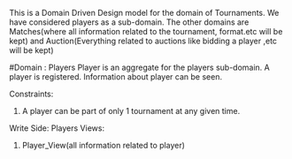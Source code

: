 This is a Domain Driven Design model for the domain of Tournaments.
We have considered players as a sub-domain.
The other domains are Matches(where all information related to the tournament, format.etc will be kept)
and Auction(Everything related to auctions like bidding a player ,etc will be kept)

#Domain : Players
Player is an aggregate for the players sub-domain.
A player is registered.
Information about player can be seen.

Constraints:
1. A player can be part of only 1 tournament at any given time.




Write Side: Players
Views:
1. Player_View(all information related to player)